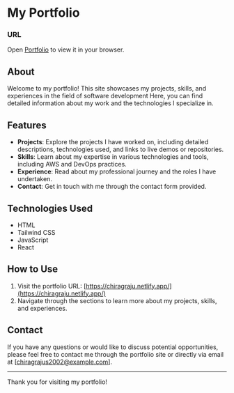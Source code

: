 # My Portfolio

### URL

Open [Portfolio](https://chiragraju.netlify.app/) to view it in your browser.

## About

Welcome to my portfolio! This site showcases my projects, skills, and experiences in the field of software development Here, you can find detailed information about my work and the technologies I specialize in.

## Features

- **Projects**: Explore the projects I have worked on, including detailed descriptions, technologies used, and links to live demos or repositories.
- **Skills**: Learn about my expertise in various technologies and tools, including AWS and DevOps practices.
- **Experience**: Read about my professional journey and the roles I have undertaken.
- **Contact**: Get in touch with me through the contact form provided.

## Technologies Used

- HTML
- Tailwind CSS
- JavaScript
- React

## How to Use

1. Visit the portfolio URL: [https://chiragraju.netlify.app/](https://chiragraju.netlify.app/)
2. Navigate through the sections to learn more about my projects, skills, and experiences.


## Contact

If you have any questions or would like to discuss potential opportunities, please feel free to contact me through the portfolio site or directly via email at [chiragrajus2002@example.com].


---

Thank you for visiting my portfolio!
